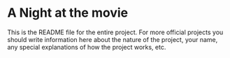 # A Night at the movie

This is the README file for the entire project. For more official projects you should write information here about the nature of the project, your name, any special explanations of how the project works, etc.
